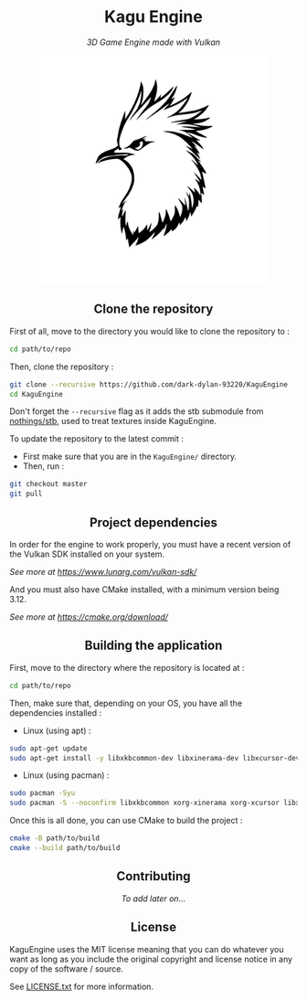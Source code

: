 <h1 align="center">Kagu Engine</h1>

<p align="center"><i>3D Game Engine made with Vulkan</i></p>

<p align="center">
  <img src="Images/KaguEngine_Logo.png" alt="Kagu Engine logo" width=400 height=400/>
</p>

<h2 align="center">Clone the repository</h2>

First of all, move to the directory you would like to clone the repository to :
```bash
cd path/to/repo
```

Then, clone the repository :
```bash
git clone --recursive https://github.com/dark-dylan-93220/KaguEngine
cd KaguEngine
```
Don't forget the `--recursive` flag as it adds the stb submodule from [nothings/stb](https://github.com/nothings/stb), used to treat textures inside KaguEngine.

To update the repository to the latest commit :
 - First make sure that you are in the `KaguEngine/` directory.
 - Then, run :
```bash
git checkout master
git pull
```

<h2 align="center">Project dependencies</h2>

In order for the engine to work properly, you must have a recent version of the Vulkan SDK installed on your system.

<i>See more at https://www.lunarg.com/vulkan-sdk/</i>

And you must also have CMake installed, with a minimum version being 3.12.

<i>See more at https://cmake.org/download/</i>

<h2 align="center">Building the application</h2>

First, move to the directory where the repository is located at :
```bash
cd path/to/repo
```
Then, make sure that, depending on your OS, you have all the dependencies installed :
 - Linux (using apt) :
```bash
sudo apt-get update
sudo apt-get install -y libxkbcommon-dev libxinerama-dev libxcursor-dev libxi-dev libgl1-mesa-dev
```
 - Linux (using pacman) :
```bash
sudo pacman -Syu
sudo pacman -S --noconfirm libxkbcommon xorg-xinerama xorg-xcursor libxi mesa
```
Once this is all done, you can use CMake to build the project :
```bash
cmake -B path/to/build
cmake --build path/to/build
```

<h2 align="center">Contributing</h2>

<p align="center"><i>To add later on...</i></p>

<h2 align="center">License</h2>

KaguEngine uses the MIT license meaning that you can do whatever you want as long as you include the original copyright and license notice in any copy of the software / source.

See [LICENSE.txt](LICENSE.txt) for more information.